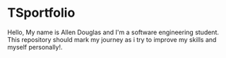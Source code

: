 # TSportfolio
Hello, My name is Allen Douglas and I'm a software engineering student.
This repository should mark my journey as i try to improve my skills and myself personally!. 

